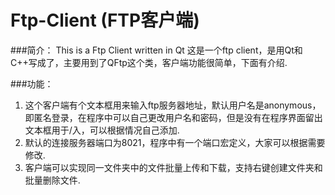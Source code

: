 # Ftp-Client (FTP客户端)
###简介：
This is a Ftp Client written in Qt
这是一个ftp client，是用Qt和C++写成了，主要用到了QFtp这个类，客户端功能很简单，下面有介绍.

###功能：

1. 这个客户端有个文本框用来输入ftp服务器地址，默认用户名是anonymous，即匿名登录，在程序中可以自己更改用户名和密码，但是没有在程序界面留出文本框用于/入，可以根据情况自己添加.
2. 默认的连接服务器端口为8021，程序中有一个端口宏定义，大家可以根据需要修改.
3. 客户端可以实现同一文件夹中的文件批量上传和下载，支持右键创建文件夹和批量删除文件.
